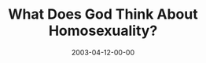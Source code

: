 ---
layout: message
category: message
series: "Go Ahead and Ask"
title: "What Does God Think About Homosexuality?"
date: 2003-04-12-00-00
message_id: 228
sc-permalink-url: "http://soundcloud.com/crdschurch/what-does-god-think-about"
audio: "http://s3.amazonaws.com/crossroads-media/messages/audio/GoAheadAndAsk_04-13-03_Homosexuality_Msg.mp3"
audio-duration: "39:35"
tag: 
 - gay
 - homosexuality
 - test
 - tome
explicit: false
---